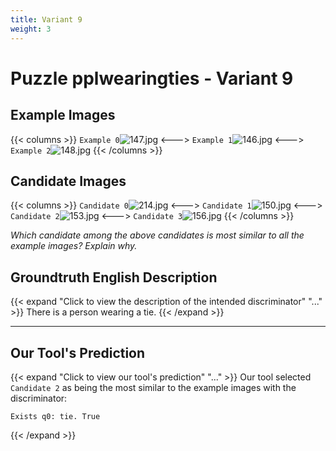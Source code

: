 ```yaml
---
title: Variant 9
weight: 3
---
```


# Puzzle pplwearingties - Variant 9

## Example Images
{{< columns >}}
`Example 0`![147.jpg](/natscene_data/images/147.jpg)
<--->
`Example 1`![146.jpg](/natscene_data/images/146.jpg)
<--->
`Example 2`![148.jpg](/natscene_data/images/148.jpg)
{{< /columns >}}

## Candidate Images
{{< columns >}}
`Candidate 0`![214.jpg](/natscene_data/images/214.jpg)
<--->
`Candidate 1`![150.jpg](/natscene_data/images/150.jpg)
<--->
`Candidate 2`![153.jpg](/natscene_data/images/153.jpg)
<--->
`Candidate 3`![156.jpg](/natscene_data/images/156.jpg)
{{< /columns >}}

*Which candidate among the above candidates is most similar to all the example images? Explain why.*

## Groundtruth English Description

{{< expand "Click to view the description of the intended discriminator" "..." >}}
There is a person wearing a tie.
{{< /expand >}}

---



## Our Tool's Prediction

{{< expand "Click to view our tool's prediction" "..." >}}
Our tool selected `Candidate 2` as being the most similar to the example images with the discriminator:
```plaintext
Exists q0: tie. True
```
{{< /expand >}}
